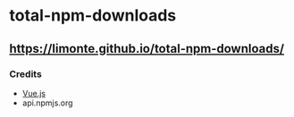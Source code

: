 # total-npm-downloads

## https://limonte.github.io/total-npm-downloads/

### Credits
- [Vue.js](https://github.com/vuejs/vue)
- api.npmjs.org
